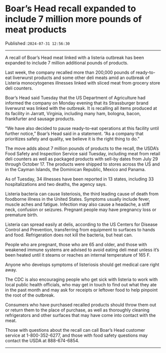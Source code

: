 # Boar’s Head recall expanded to include 7 million more pounds of meat products

Published :`2024-07-31 12:56:30`

---

A recall of Boar’s Head meat linked with a listeria outbreak has been expanded to include 7 million additional pounds of products.

Last week, the company recalled more than 200,000 pounds of ready-to-eat liverwurst products and some other deli meats amid an outbreak of Listeria monocytogenes illnesses linked with sliced meat from grocery store deli counters.

Boar’s Head said Tuesday that the US Department of Agriculture had informed the company on Monday evening that its Strassburger brand liverwurst was linked with the outbreak. It is recalling all items produced at its facility in Jarratt, Virginia, including many ham, bologna, bacon, frankfurter and sausage products.

“We have also decided to pause ready-to-eat operations at this facility until further notice,” Boar’s Head said in a statement. “As a company that prioritizes safety and quality, we believe it is the right thing to do.”

The move adds about 7 million pounds of products to the recall, the USDA’s Food Safety and Inspection Service said Tuesday, including meat from retail deli counters as well as packaged products with sell-by dates from July 29 through October 17. The products were shipped to stores across the US and in the Cayman Islands, the Dominican Republic, Mexico and Panama.

As of Tuesday, 34 illnesses have been reported in 13 states, including 33 hospitalizations and two deaths, the agency says.

Listeria bacteria can cause listeriosis, the third leading cause of death from foodborne illness in the United States. Symptoms usually include fever, muscle aches and fatigue. Infection may also cause a headache, a stiff neck, confusion or seizures. Pregnant people may have pregnancy loss or premature birth.

Listeria can spread easily at delis, according to the US Centers for Disease Control and Prevention, transferring from equipment to surfaces to hands and food. Refrigeration does not kill the bacteria, but heat can.

People who are pregnant, those who are 65 and older, and those with weakened immune systems are advised to avoid eating deli meat unless it’s been heated until it steams or reaches an internal temperature of 165 F.

Anyone who develops symptoms of listeriosis should get medical care right away.

The CDC is also encouraging people who get sick with listeria to work with local public health officials, who may get in touch to find out what they ate in the past month and may ask for receipts or leftover food to help pinpoint the root of the outbreak.

Consumers who have purchased recalled products should throw them out or return them to the place of purchase, as well as thoroughly cleaning refrigerators and other surfaces that may have come into contact with the meat.

Those with questions about the recall can call Boar’s Head customer service at 1-800-352-6277, and those with food safety questions may contact the USDA at 888-674-6854.

---

